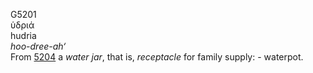 <body>
  <p>G5201<br>  ὑδριά  <br> hudria  <br><i>hoo-dree-ah‘ </i><br>From <a href="g5204.htm">5204</a>  a <i>water</i> <i>jar</i>, that is, <i>receptacle</i> for family supply: - waterpot.<br></p>
 </body>